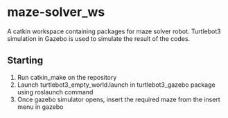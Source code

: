 # maze-solver_ws
A catkin workspace containing packages for maze solver robot. Turtlebot3 simulation in Gazebo is used to simulate the result of the codes.

## Starting
1) Run catkin_make on the repository
2) Launch turtlebot3_empty_world.launch in turtlebot3_gazebo package using roslaunch command
3) Once gazebo simulator opens, insert the required maze from the insert menu in gazebo
